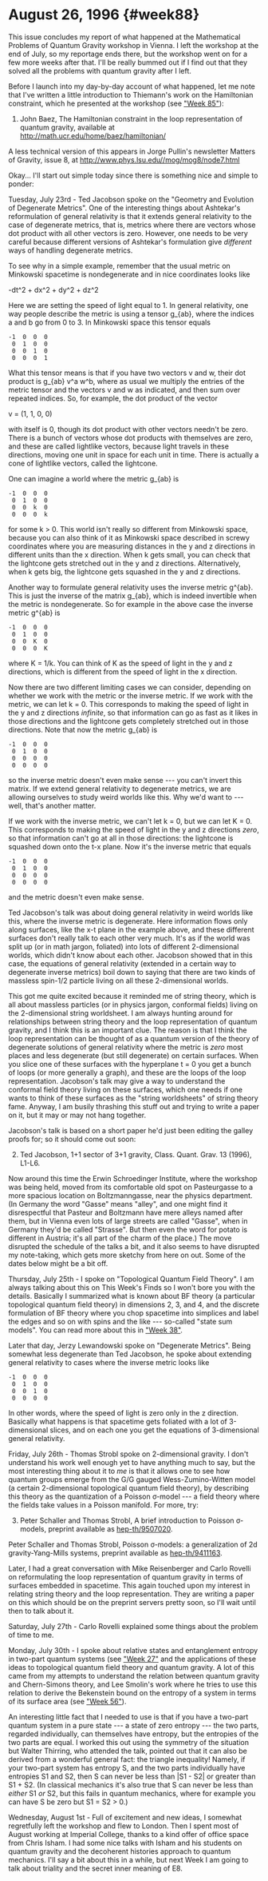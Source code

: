 # August 26, 1996 {#week88}

This issue concludes my report of what happened at the Mathematical
Problems of Quantum Gravity workshop in Vienna. I left the workshop at
the end of July, so my reportage ends there, but the workshop went on
for a few more weeks after that. I'll be really bummed out if I find
out that they solved all the problems with quantum gravity after I left.

Before I launch into my day-by-day account of what happened, let me note
that I've written a little introduction to Thiemann's work on the
Hamiltonian constraint, which he presented at the workshop (see
["Week 85"](#week85)):

1) John Baez, The Hamiltonian constraint in the loop representation of
quantum gravity, available at
<http://math.ucr.edu/home/baez/hamiltonian/>

A less technical version of this appears in Jorge Pullin's newsletter
Matters of Gravity, issue 8, at
<http://www.phys.lsu.edu//mog/mog8/node7.html>

Okay... I'll start out simple today since there is something nice and
simple to ponder:

Tuesday, July 23rd - Ted Jacobson spoke on the "Geometry and Evolution
of Degenerate Metrics". One of the interesting things about Ashtekar's
reformulation of general relativity is that it extends general
relativity to the case of degenerate metrics, that is, metrics where
there are vectors whose dot product with all other vectors is zero.
However, one needs to be very careful because different versions of
Ashtekar's formulation give *different* ways of handling degenerate
metrics.

To see why in a simple example, remember that the usual metric on
Minkowski spacetime is nondegenerate and in nice coordinates looks like

-dt\^2 + dx\^2 + dy\^2 + dz\^2

Here we are setting the speed of light equal to 1. In general
relativity, one way people describe the metric is using a tensor
g\_{ab}, where the indices a and b go from 0 to 3. In Minkowski space
this tensor equals

    -1  0  0  0 
     0  1  0  0
     0  0  1  0
     0  0  0  1

What this tensor means is that if you have two vectors v and w, their
dot product is g\_{ab} v\^a w\^b, where as usual we multiply the entries
of the metric tensor and the vectors v and w as indicated, and then sum
over repeated indices. So, for example, the dot product of the vector

v = (1, 1, 0, 0)

with itself is 0, though its dot product with other vectors needn't be
zero. There is a bunch of vectors whose dot products with themselves are
zero, and these are called lightlike vectors, because light travels in
these directions, moving one unit in space for each unit in time. There
is actually a cone of lightlike vectors, called the lightcone.

One can imagine a world where the metric g\_{ab} is

    -1  0  0  0
     0  1  0  0
     0  0  k  0
     0  0  0  k

for some k \> 0. This world isn't really so different from Minkowski
space, because you can also think of it as Minkowski space described in
screwy coordinates where you are measuring distances in the y and z
directions in different units than the x direction. When k gets small,
you can check that the lightcone gets stretched out in the y and z
directions. Alternatively, when k gets big, the lightcone gets squashed
in the y and z directions.

Another way to formulate general relativity uses the inverse metric
g\^{ab}. This is just the inverse of the matrix g\_{ab}, which is indeed
invertible when the metric is nondegenerate. So for example in the above
case the inverse metric g\^{ab} is

    -1  0  0  0
     0  1  0  0
     0  0  K  0
     0  0  0  K

where K = 1/k. You can think of K as the speed of light in the y and z
directions, which is different from the speed of light in the x
direction.

Now there are two different limiting cases we can consider, depending on
whether we work with the metric or the inverse metric. If we work with
the metric, we can let k = 0. This corresponds to making the speed of
light in the y and z directions *infinite*, so that information can go
as fast as it likes in those directions and the lightcone gets
completely stretched out in those directions. Note that now the metric
g\_{ab} is

    -1  0  0  0
     0  1  0  0
     0  0  0  0
     0  0  0  0

so the inverse metric doesn't even make sense --- you can't invert
this matrix. If we extend general relativity to degenerate metrics, we
are allowing ourselves to study weird worlds like this. Why we'd want
to --- well, that's another matter.

If we work with the inverse metric, we can't let k = 0, but we can let
K = 0. This corresponds to making the speed of light in the y and z
directions *zero*, so that information can't go at all in those
directions: the lightcone is squashed down onto the t-x plane. Now it's
the inverse metric that equals

    -1  0  0  0
     0  1  0  0
     0  0  0  0
     0  0  0  0

and the metric doesn't even make sense.

Ted Jacobson's talk was about doing general relativity in weird worlds
like this, where the inverse metric is degenerate. Here information
flows only along surfaces, like the x-t plane in the example above, and
these different surfaces don't really talk to each other very much.
It's as if the world was split up (or in math jargon, foliated) into
lots of different 2-dimensional worlds, which didn't know about each
other. Jacobson showed that in this case, the equations of general
relativity (extended in a certain way to degenerate inverse metrics)
boil down to saying that there are two kinds of massless spin-1/2
particle living on all these 2-dimensional worlds.

This got me quite excited because it reminded me of string theory, which
is all about massless particles (or in physics jargon, conformal fields)
living on the 2-dimensional string worldsheet. I am always hunting
around for relationships between string theory and the loop
representation of quantum gravity, and I think this is an important
clue. The reason is that I think the loop representation can be thought
of as a quantum version of the theory of degenerate solutions of general
relativity where the metric is *zero* most places and less degenerate
(but still degenerate) on certain surfaces. When you slice one of these
surfaces with the hyperplane t = 0 you get a bunch of loops (or more
generally a graph), and these are the loops of the loop representation.
Jacobson's talk may give a way to understand the conformal field theory
living on these surfaces, which one needs if one wants to think of these
surfaces as the "string worldsheets" of string theory fame. Anyway, I
am busily thrashing this stuff out and trying to write a paper on it,
but it may or may not hang together.

Jacobson's talk is based on a short paper he'd just been editing the
galley proofs for; so it should come out soon:

2) Ted Jacobson, 1+1 sector of 3+1 gravity, Class. Quant. Grav. 13
(1996), L1-L6.

Now around this time the Erwin Schroedinger Institute, where the
workshop was being held, moved from its comfortable old spot on
Pasteurgasse to a more spacious location on Boltzmanngasse, near the
physics department. (In Germany the word "Gasse" means "alley", and
one might find it disrespectful that Pasteur and Boltzmann have mere
alleys named after them, but in Vienna even lots of large streets are
called "Gasse", when in Germany they'd be called "Strasse". But
then even the word for potato is different in Austria; it's all part of
the charm of the place.) The move disrupted the schedule of the talks a
bit, and it also seems to have disrupted my note-taking, which gets more
sketchy from here on out. Some of the dates below might be a bit off.

Thursday, July 25th - I spoke on "Topological Quantum Field Theory". I
am always talking about this on This Week's Finds so I won't bore you
with the details. Basically I summarized what is known about BF theory
(a particular topological quantum field theory) in dimensions 2, 3, and
4, and the discrete formulation of BF theory where you chop spacetime
into simplices and label the edges and so on with spins and the like
--- so-called "state sum models". You can read more about this in
["Week 38"](#week38).

Later that day, Jerzy Lewandowski spoke on "Degenerate Metrics". Being
somewhat less degenerate than Ted Jacobson, he spoke about extending
general relativity to cases where the inverse metric looks like

    -1  0  0  0
     0  1  0  0
     0  0  1  0 
     0  0  0  0

In other words, where the speed of light is zero only in the z
direction. Basically what happens is that spacetime gets foliated with a
lot of 3-dimensional slices, and on each one you get the equations of
3-dimensional general relativity.

Friday, July 26th - Thomas Strobl spoke on 2-dimensional gravity. I
don't understand his work well enough yet to have anything much to say,
but the most interesting thing about it to *me* is that it allows one to
see how quantum groups emerge from the G/G gauged Wess-Zumino-Witten
model (a certain 2-dimensional topological quantum field theory), by
describing this theory as the quantization of a Poisson σ-model --- a
field theory where the fields take values in a Poisson manifold. For
more, try:

3) Peter Schaller and Thomas Strobl, A brief introduction to Poisson
σ-models, preprint available as
[hep-th/9507020](http://xxx.lanl.gov/abs/hep-th/9507020).

Peter Schaller and Thomas Strobl, Poisson σ-models: a generalization of
2d gravity-Yang-Mills systems, preprint available as
[hep-th/9411163](http://xxx.lanl.gov/abs/hep-th/9411163).

Later, I had a great conversation with Mike Reisenberger and Carlo
Rovelli on reformulating the loop representation of quantum gravity in
terms of surfaces embedded in spacetime. This again touched upon my
interest in relating string theory and the loop representation. They are
writing a paper on this which should be on the preprint servers pretty
soon, so I'll wait until then to talk about it.

Saturday, July 27th - Carlo Rovelli explained some things about the
problem of time to me.

Monday, July 30th - I spoke about relative states and entanglement
entropy in two-part quantum systems (see ["Week 27"](#week27) and
the applications of these ideas to topological quantum field theory and
quantum gravity. A lot of this came from my attempts to understand the
relation between quantum gravity and Chern-Simons theory, and Lee
Smolin's work where he tries to use this relation to derive the
Bekenstein bound on the entropy of a system in terms of its surface area
(see ["Week 56"](#week56)).

An interesting little fact that I needed to use is that if you have a
two-part quantum system in a pure state --- a state of zero entropy
--- the two parts, regarded individually, can themselves have entropy,
but the entropies of the two parts are equal. I worked this out using
the symmetry of the situation but Walter Thirring, who attended the
talk, pointed out that it can also be derived from a wonderful general
fact: the triangle inequality! Namely, if your two-part system has
entropy S, and the two parts individually have entropies S1 and S2, then
S can never be less than \|S1 - S2\| or greater than S1 + S2. (In
classical mechanics it's also true that S can never be less than
*either* S1 *or* S2, but this fails in quantum mechanics, where for
example you can have S be zero but S1 = S2 \> 0.)

Wednesday, August 1st - Full of excitement and new ideas, I somewhat
regretfully left the workshop and flew to London. Then I spent most of
August working at Imperial College, thanks to a kind offer of office
space from Chris Isham. I had some nice talks with Isham and his
students on quantum gravity and the decoherent histories approach to
quantum mechanics. I'll say a bit about this in a while, but next Week
I am going to talk about triality and the secret inner meaning of E8.

